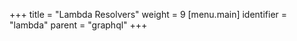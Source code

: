 +++
title = "Lambda Resolvers"
weight = 9
[menu.main]
  identifier = "lambda"
  parent = "graphql"
+++